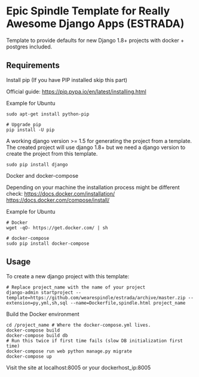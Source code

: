# Epic Spindle Template for Really Awesome Django Apps (ESTRADA)

Template to provide defaults for new Django 1.8+ projects with docker + postgres included.

## Requirements

Install pip
(If you have PIP installed skip this part)

Official guide: https://pip.pypa.io/en/latest/installing.html

Example for Ubuntu
```
sudo apt-get install python-pip

# Upgrade pip
pip install -U pip
```

A working django version >= 1.5 for generating the project from a template. The
created project will use django 1.8+ but we need a django version to create
the project from this template.
```
sudo pip install django
```

Docker and docker-compose

Depending on your machine the installation process might be different check:
https://docs.docker.com/installation/
https://docs.docker.com/compose/install/

Example for Ubuntu
```
# Docker
wget -qO- https://get.docker.com/ | sh

# docker-compose
sudo pip install docker-compose
```

## Usage

To create a new django project with this template:
```
# Replace project_name with the name of your project
django-admin startproject --template=https://github.com/wearespindle/estrada/archive/master.zip --extension=py,yml,sh,sql --name=Dockerfile,spindle.html project_name
```

Build the Docker environment
```
cd /project_name # Where the docker-compose.yml lives.
docker-compose build
docker-compose build db
# Run this twice if first time fails (slow DB initialization first time)
docker-compose run web python manage.py migrate
docker-compose up
```

Visit the site at localhost:8005 or your dockerhost_ip:8005
